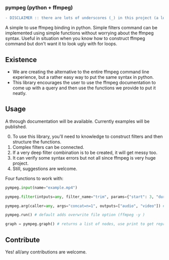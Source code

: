 ### pympeg (python + ffmpeg)

```diff
- DISCLAIMER :: there are lots of underscores (_) in this project (a lot ;) 
```

A simple to use ffmpeg binding in python. Simple filters command can be implemented using simple functions without worrying about the ffmpeg syntax.
Useful in situation when you know how to construct ffmpeg command but don't want it to look ugly with for loops. 

## Existence
* We are creating the alternative to the entire ffmpeg command line experience, but a rather easy way to put the same syntax in python.
* This library encourages the user to use the ffmpeg documentation to come up with a query and then use the functions we provide to put it neatly.

## Usage
A through documentation will be available. Currently examples will be published.

0. To use this library, you'll need to knowledge to construct filters and then structure the functions.
1. Complex filters can be connected.
2. If a very deep filter combination is to be created, it will get messy too.
3. It can verify some syntax errors but not all since ffmpeg is very huge project.
4. Still, suggestions are welcome.

Four functions to work with:
```python
pympeg.input(name="example.mp4")
```
```python
pympeg.filter(intputs=any, filter_name="trim", params={"start": 3, "duration": 10})
```
```python
pympeg.arg(caller=any, args="concat=n=1", outputs=["audio", "video"]) # inputs= is available
```
```python
pympeg.run() # default adds overwrite file option (ffmpeg -y )
```
```python
graph = pympeg.graph() # returns a list of nodes, use print to get representation
```

## Contribute
Yes! all/any contributions are welcome.
